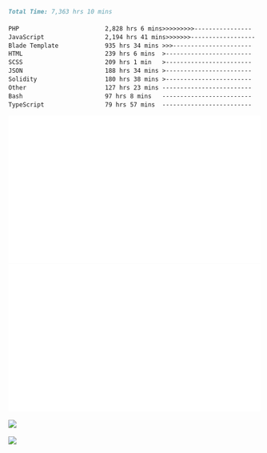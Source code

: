 <!--START_SECTION:waka-->

```markdown
Total Time: 7,363 hrs 10 mins

PHP                        2,828 hrs 6 mins>>>>>>>>>----------------   37.76 %
JavaScript                 2,194 hrs 41 mins>>>>>>>------------------   29.30 %
Blade Template             935 hrs 34 mins >>>----------------------   12.49 %
HTML                       239 hrs 6 mins  >------------------------   03.19 %
SCSS                       209 hrs 1 min   >------------------------   02.79 %
JSON                       188 hrs 34 mins >------------------------   02.52 %
Solidity                   180 hrs 38 mins >------------------------   02.41 %
Other                      127 hrs 23 mins -------------------------   01.70 %
Bash                       97 hrs 8 mins   -------------------------   01.30 %
TypeScript                 79 hrs 57 mins  -------------------------   01.07 %
```

<!--END_SECTION:waka-->

![](https://raw.githubusercontent.com/DrMaxis/github-stats-transparent/output/generated/overview.svg)
![](https://raw.githubusercontent.com/DrMaxis/github-stats-transparent/output/generated/languages.svg)

![](https://git-readme-stats-drmaxis-projects.vercel.app/api?username=drmaxis&show_icons=true&theme=outrun&count_private=true&show=reviews,discussions_started,discussions_answered,prs_merged,prs_merged_percentage&custom_title=2024%20Github%20Rank)
 
<a href="https://count.getloli.com/"><img src="https://count.getloli.com/get/@:maxis-the-alchemist?theme=rule34"></a>
<!-- https://count.getloli.com/get/@alchemist?theme=rule34 -->
<br>
